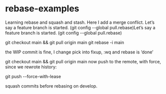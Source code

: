 # rebase-examples

Learning rebase and squash and stash.
Here I add a merge conflict.
Let’s say a feature branch is started.
(git config --global pull.rebase)Let’s say a feature branch is started.
(git config --global pull.rebase)


git checkout main && git pull origin main
git rebase -i main

the WIP commit is fine, I change pick into fixup, :wq and rebase is ‘done’

git checkout main && git pull origin main
now push to the remote, with force, since we rewrote history:

git push --force-with-lease

squash commits before rebasing on develop.